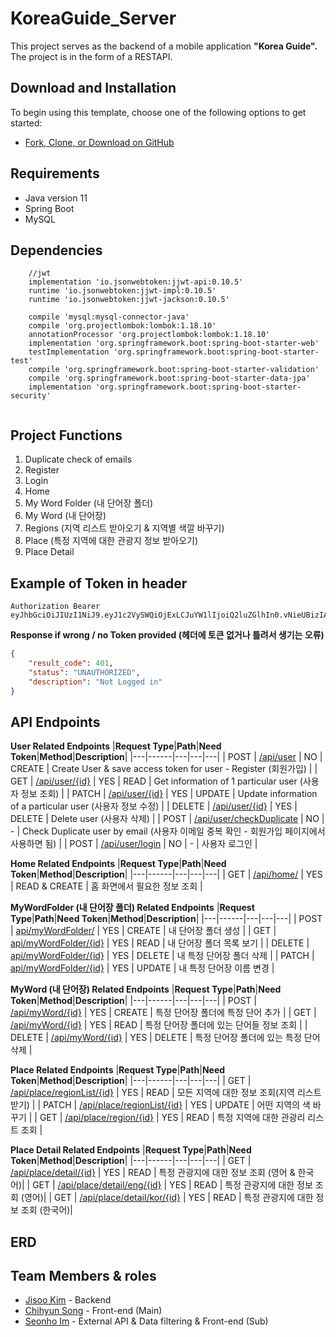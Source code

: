 # KoreaGuide_Server
This project serves as the backend of a mobile application __"Korea Guide".__   
The project is in the form of a RESTAPI.
## Download and Installation
To begin using this template, choose one of the following options to get started:
* [Fork, Clone, or Download on GitHub](https://github.com/KoreaGuide/KoreaGuide_Server)

## Requirements
- Java version 11
- Spring Boot 
- MySQL 

## Dependencies 
```
    //jwt
    implementation 'io.jsonwebtoken:jjwt-api:0.10.5'
    runtime 'io.jsonwebtoken:jjwt-impl:0.10.5'
    runtime 'io.jsonwebtoken:jjwt-jackson:0.10.5'

    compile 'mysql:mysql-connector-java'
    compile 'org.projectlombok:lombok:1.18.10'
    annotationProcessor 'org.projectlombok:lombok:1.18.10'
    implementation 'org.springframework.boot:spring-boot-starter-web'
    testImplementation 'org.springframework.boot:spring-boot-starter-test'
    compile 'org.springframework.boot:spring-boot-starter-validation'
    compile 'org.springframework.boot:spring-boot-starter-data-jpa'
    implementation 'org.springframework.boot:spring-boot-starter-security'
    
```
## Project Functions 
1. Duplicate check of emails 
2. Register
3. Login
4. Home
5. My Word Folder (내 단어장 폴더)
6. My Word (내 단어장)
7. Regions (지역 리스트 받아오기 & 지역별 색깔 바꾸기)
8. Place (특정 지역에 대한 관광지 정보 받아오기) 
9. Place Detail

## Example of Token in header 
```
Authorization Bearer eyJhbGciOiJIUzI1NiJ9.eyJ1c2VySWQiOjExLCJuYW1lIjoiQ2luZGlhIn0.vNieUBizIAzhwpAv_J2m9GSMMUO96LTaWPLxYYOG_W8
```
__Response if wrong / no Token provided (헤더에 토큰 없거나 틀려서 생기는 오류)__
```json
{
    "result_code": 401,
    "status": "UNAUTHORIZED",
    "description": "Not Logged in"
}
```
   
## API Endpoints
__User Related Endpoints__
|**Request Type**|**Path**|**Need Token**|**Method**|**Description**|
|---|------|---|---|---|
| POST | [/api/user](https://github.com/KoreaGuide/KoreaGuide_Server/blob/main/API-GUIDE/USER.md) | NO | CREATE | Create User & save access token for user - Register (회원가입) |
| GET | [/api/user/{id}](https://github.com/KoreaGuide/KoreaGuide_Server/blob/main/API-GUIDE/USER.md) | YES | READ | Get information of 1 particular user (사용자 정보 조회) |
| PATCH | [/api/user/{id}](https://github.com/KoreaGuide/KoreaGuide_Server/blob/main/API-GUIDE/USER.md) | YES | UPDATE | Update information of a particular user (사용자 정보 수정) |
| DELETE | [/api/user/{id}](https://github.com/KoreaGuide/KoreaGuide_Server/blob/main/API-GUIDE/USER.md) | YES | DELETE | Delete user (사용자 삭제) |
| POST | [/api/user/checkDuplicate](https://github.com/KoreaGuide/KoreaGuide_Server/blob/main/API-GUIDE/USER.md) | NO | - | Check Duplicate user by email (사용자 이메일 중복 확인 - 회원가입 페이지에서 사용하면 됨) |
| POST | [/api/user/login](https://github.com/KoreaGuide/KoreaGuide_Server/blob/main/API-GUIDE/USER.md) | NO | - | 사용자 로그인 |
      
   
__Home Related Endpoints__
|**Request Type**|**Path**|**Need Token**|**Method**|**Description**|
|---|------|---|---|---|
| GET | [/api/home/](https://github.com/KoreaGuide/KoreaGuide_Server/blob/main/API-GUIDE/HOME.md) | YES | READ & CREATE | 홈 화면에서 필요한 정보 조회 |

__MyWordFolder (내 단어장 폴더) Related Endpoints__
|**Request Type**|**Path**|**Need Token**|**Method**|**Description**|
|---|------|---|---|---|
| POST | [api/myWordFolder/](https://github.com/KoreaGuide/KoreaGuide_Server/blob/main/API-GUIDE/MYWORDFOLDER.md) | YES | CREATE | 내 단어장 폴더 생성 |
| GET | [api/myWordFolder/{id}](https://github.com/KoreaGuide/KoreaGuide_Server/blob/main/API-GUIDE/MYWORDFOLDER.md) | YES | READ | 내 단어장 폴더 목록 보기 |
| DELETE | [api/myWordFolder/{id}](https://github.com/KoreaGuide/KoreaGuide_Server/blob/main/API-GUIDE/MYWORDFOLDER.md) | YES | DELETE | 내 특정 단어장 폴더 삭제 |
| PATCH | [api/myWordFolder/{id}](https://github.com/KoreaGuide/KoreaGuide_Server/blob/main/API-GUIDE/MYWORDFOLDER.md) | YES | UPDATE | 내 특정 단어장 이름 변경 |

__MyWord (내 단어장) Related Endpoints__
|**Request Type**|**Path**|**Need Token**|**Method**|**Description**|
|---|------|---|---|---|
| POST | [/api/myWord/{id}](https://github.com/KoreaGuide/KoreaGuide_Server/blob/main/API-GUIDE/MYWORD.md) | YES | CREATE | 특정 단어장 폴더에 특정 단어 추가 |
| GET | [/api/myWord/{id}](https://github.com/KoreaGuide/KoreaGuide_Server/blob/main/API-GUIDE/MYWORD.md) | YES | READ | 특정 단어장 폴더에 있는 단어들 정보 조회 |
| DELETE | [/api/myWord/{id}](https://github.com/KoreaGuide/KoreaGuide_Server/blob/main/API-GUIDE/MYWORD.md) | YES | DELETE | 특정 단어장 폴더에 있는 특정 단어 삭제 |

__Place Related Endpoints__
|**Request Type**|**Path**|**Need Token**|**Method**|**Description**|
|---|------|---|---|---|
| GET | [/api/place/regionList/{id}](https://github.com/KoreaGuide/KoreaGuide_Server/blob/main/API-GUIDE/PLACE.md) | YES | READ | 모든 지역에 대한 정보 조회(지역 리스트 받기) |
| PATCH | [/api/place/regionList/{id}](https://github.com/KoreaGuide/KoreaGuide_Server/blob/main/API-GUIDE/PLACE.md) | YES | UPDATE | 어떤 지역의 색 바꾸기 |
| GET | [/api/place/region/{id}](https://github.com/KoreaGuide/KoreaGuide_Server/blob/main/API-GUIDE/PLACE.md) | YES | READ | 특정 지역에 대한 관광리 리스트 조회 |

__Place Detail Related Endpoints__
|**Request Type**|**Path**|**Need Token**|**Method**|**Description**|
|---|------|---|---|---|
| GET | [/api/place/detail/{id}](https://github.com/KoreaGuide/KoreaGuide_Server/blob/main/API-GUIDE/PLACEDETAIL.md) | YES | READ | 특정 관광지에 대한 정보 조회 (영어 & 한국어)|
| GET | [/api/place/detail/eng/{id}](https://github.com/KoreaGuide/KoreaGuide_Server/blob/main/API-GUIDE/PLACEDETAIL.md) | YES | READ | 특정 관광지에 대한 정보 조회 (영어)|
| GET | [/api/place/detail/kor/{id}](https://github.com/KoreaGuide/KoreaGuide_Server/blob/main/API-GUIDE/PLACEDETAIL.md) | YES | READ | 특정 관광지에 대한 정보 조회 (한국어)|

## ERD
   
## Team Members & roles
* [Jisoo Kim](https://github.com/cindia3704) - Backend 
* [Chihyun Song](https://github.com/alzee03) - Front-end (Main)
* [Seonho Im](https://github.com/imseonho) - External API & Data filtering & Front-end (Sub)
